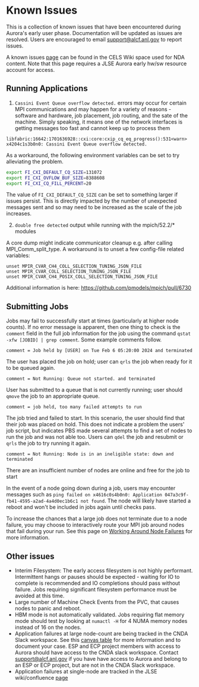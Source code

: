 # Known Issues

This is a collection of known issues that have been encountered during Aurora's early user phase. Documentation will be updated as issues are resolved. Users are encouraged to email [support@alcf.anl.gov](mailto:support@alcf.anl.gov) to report issues.

A known issues [page](https://apps.cels.anl.gov/confluence/display/inteldga/Known+Issues) can be found in the CELS Wiki space used for NDA content. Note that this page requires a JLSE Aurora early hw/sw resource account for access.

## Running Applications

1. `Cassini Event Queue overflow detected.` errors may occur for certain MPI communications and may happen for a variety of reasons - software and hardware, job placement, job routing, and the sate of the machine. Simply speaking, it means one of the network interfaces is getting messages too fast and cannot keep up to process them

```
libfabric:16642:1701636928::cxi:core:cxip_cq_eq_progress():531<warn> x4204c1s3b0n0: Cassini Event Queue overflow detected.
```

As a workaround, the following environment variables can be set to try alleviating the problem.

```bash
export FI_CXI_DEFAULT_CQ_SIZE=131072
export FI_CXI_OVFLOW_BUF_SIZE=8388608
export FI_CXI_CQ_FILL_PERCENT=20
```

The value of `FI_CXI_DEFAULT_CQ_SIZE` can be set to something larger if issues persist. This is directly impacted by the number of unexpected messages sent and so may need to be increased as the scale of the job increases. 

2. `double free detected` output while running with the mpich/52.2/* modules

A core dump might indicate communicator cleanup e.g. after calling MPI_Comm_split_type. A workaround is to unset a few config-file related variables: 
```
unset MPIR_CVAR_CH4_COLL_SELECTION_TUNING_JSON_FILE
unset MPIR_CVAR_COLL_SELECTION_TUNING_JSON_FILE
unset MPIR_CVAR_CH4_POSIX_COLL_SELECTION_TUNING_JSON_FILE
```
Additional information is here: https://github.com/pmodels/mpich/pull/6730 

## Submitting Jobs

Jobs may fail to successfully start at times (particularly at higher node counts). If no error message is apparent, then one thing to check is the `comment` field in the full job information for the job using the command `qstat -xfw [JOBID] | grep comment`. Some example comments follow.

```
comment = Job held by [USER] on Tue Feb 6 05:20:00 2024 and terminated
```
The user has placed the job on hold; user can `qrls` the job when ready for it to be queued again.


```
comment = Not Running: Queue not started. and terminated
```

User has submitted to a queue that is not currently running; user should `qmove` the job to an appropriate queue.

```
comment = job held, too many failed attempts to run
```

The job tried and failed to start. In this scenario, the user should find that their job was placed on hold. This does not indicate a problem the users' job script, but indicates PBS made several attempts to find a set of nodes to run the job and was not able too. Users can `qdel` the job and resubmit or `qrls` the job to try running it again.

```
comment = Not Running: Node is in an ineligible state: down and terminated
```

There are an insufficient number of nodes are online and free for the job to start

In the event of a node going down during a job, users may encounter messages such as `ping failed on x4616c0s4b0n0: Application 047a3c9f-fb41-4595-a2ad-4a4d0ec1b6c1 not found`. The node will likely have started a reboot and won't be included in jobs again until checks pass.

To increase the chances that a large job does not terminate due to a node failure, you may choose to interactively route your MPI job around nodes that fail during your run. See this page on [Working Around Node Failures](https://docs.alcf.anl.gov/aurora/running-jobs-aurora/#working-around-node-failures) for more information.

## Other issues

* Interim Filesystem: The early access filesystem is not highly performant. Intermittent hangs or pauses should be expected - waiting for IO to complete is recommended and IO completions should pass without failure. Jobs requiring significant filesystem performance must be avoided at this time.
* Large number of Machine Check Events from the PVC, that causes nodes to panic and reboot.
* HBM mode is not automatically validated. Jobs requiring flat memory mode should test by looking  at `numactl -H` for 4 NUMA memory nodes instead of 16 on the nodes.
* Application failures at large node-count are being tracked in the CNDA Slack workspace. See this [canvas table](https://alcf-cnda.slack.com/canvas/C05HMK7DD4J?focus_section_id=temp:C:EYXdcf8f1d1b86d44428a9abab5b) for more information and to document your case. ESP and ECP project members with access to Aurora should have access to the CNDA slack workspace. Contact support@alcf.anl.gov if you have have access to Aurora and belong to an ESP or ECP project,  but are not in the CNDA Slack workspace.
* Application failures at single-node are tracked in the JLSE wiki/confluence [page](https://apps.cels.anl.gov/confluence/pages/viewpage.action?pageId=4784336)
